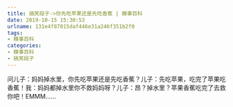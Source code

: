 ```yaml
---
title: 搞笑段子->你先吃苹果还是先吃香蕉 | 糗事百科
date: 2019-10-15 15:30:53
urlname: 131e4f87015daf446e31a246f351b2f0
tags: 
- 糗事百科
categories:
- 糗事百科
- 搞笑段子
---
```

问儿子：妈妈掉水里，你先吃苹果还是先吃香蕉？儿子：先吃苹果，吃完了苹果吃香蕉！我：妈妈都掉水里你不救妈妈呀？儿子：昂？掉水里？苹果香蕉吃完了去救你吧！EMMM……


